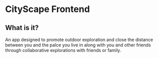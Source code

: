 # CityScape Frontend

## What is it?

An app designed to promote outdoor exploration and close the distance between you and the palce you live in along with you and other friends through collaborative explorations with friends or family.




